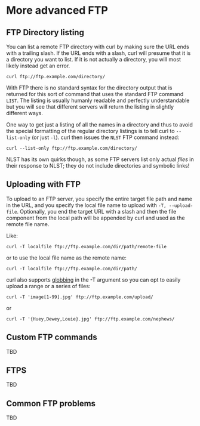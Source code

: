 # More advanced FTP

## FTP Directory listing

You can list a remote FTP directory with curl by making sure the URL ends with
a trailing slash. If the URL ends with a slash, curl will presume that it is a
directory you want to list. If it is not actually a directory, you will most
likely instead get an error.

    curl ftp://ftp.example.com/directory/

With FTP there is no standard syntax for the directory output that is returned
for this sort of command that uses the standard FTP command `LIST`. The
listing is usually humanly readable and perfectly understandable but you will
see that different servers will return the listing in slightly different ways.

One way to get just a listing of all the names in a directory and thus to avoid
the special formatting of the regular directory listings is to tell curl to
`--list-only` (or just `-l`). curl then issues the `NLST` FTP command instead:

    curl --list-only ftp://ftp.example.com/directory/

NLST has its own quirks though, as some FTP servers list only actual *files*
in their response to NLST; they do not include directories and symbolic links!

## Uploading with FTP

To upload to an FTP server, you specify the entire target file path and name
in the URL, and you specify the local file name to upload with `-T,
--upload-file`. Optionally, you end the target URL with a slash and then the
file component from the local path will be appended by curl and used as the
remote file name.

Like:

    curl -T localfile ftp://ftp.example.com/dir/path/remote-file

or to use the local file name as the remote name:

    curl -T localfile ftp://ftp.example.com/dir/path/

curl also supports [globbing](cmdline-globbing.md) in the -T argument so you
can opt to easily upload a range or a series of files:

    curl -T 'image[1-99].jpg' ftp://ftp.example.com/upload/

or

    curl -T '{Huey,Dewey,Louie}.jpg' ftp://ftp.example.com/nephews/

## Custom FTP commands

TBD

## FTPS

TBD

## Common FTP problems

TBD
